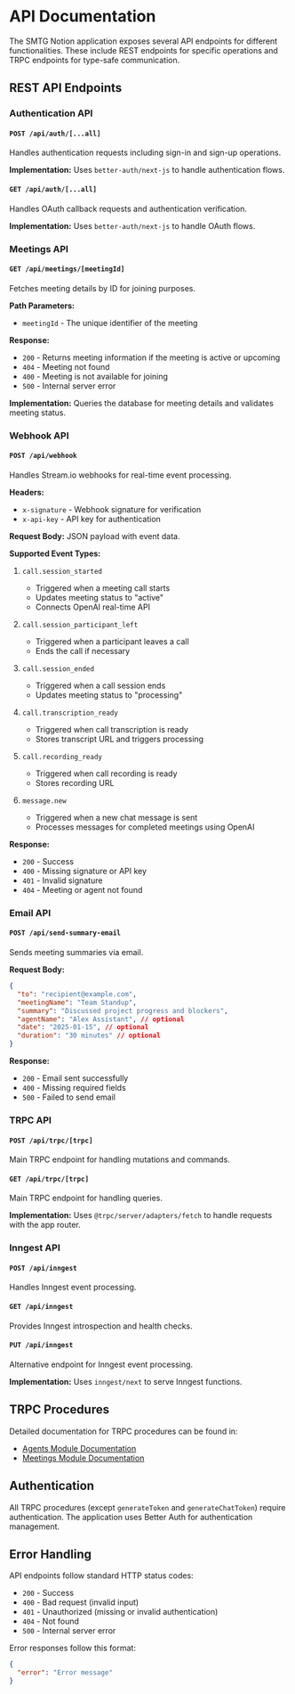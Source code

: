 # API Documentation

The SMTG Notion application exposes several API endpoints for different functionalities. These include REST endpoints for specific operations and TRPC endpoints for type-safe communication.

## REST API Endpoints

### Authentication API

#### `POST /api/auth/[...all]`
Handles authentication requests including sign-in and sign-up operations.

**Implementation:**
Uses `better-auth/next-js` to handle authentication flows.

#### `GET /api/auth/[...all]`
Handles OAuth callback requests and authentication verification.

**Implementation:**
Uses `better-auth/next-js` to handle OAuth flows.

### Meetings API

#### `GET /api/meetings/[meetingId]`
Fetches meeting details by ID for joining purposes.

**Path Parameters:**
- `meetingId` - The unique identifier of the meeting

**Response:**
- `200` - Returns meeting information if the meeting is active or upcoming
- `404` - Meeting not found
- `400` - Meeting is not available for joining
- `500` - Internal server error

**Implementation:**
Queries the database for meeting details and validates meeting status.

### Webhook API

#### `POST /api/webhook`
Handles Stream.io webhooks for real-time event processing.

**Headers:**
- `x-signature` - Webhook signature for verification
- `x-api-key` - API key for authentication

**Request Body:**
JSON payload with event data.

**Supported Event Types:**

1. `call.session_started`
   - Triggered when a meeting call starts
   - Updates meeting status to "active"
   - Connects OpenAI real-time API

2. `call.session_participant_left`
   - Triggered when a participant leaves a call
   - Ends the call if necessary

3. `call.session_ended`
   - Triggered when a call session ends
   - Updates meeting status to "processing"

4. `call.transcription_ready`
   - Triggered when call transcription is ready
   - Stores transcript URL and triggers processing

5. `call.recording_ready`
   - Triggered when call recording is ready
   - Stores recording URL

6. `message.new`
   - Triggered when a new chat message is sent
   - Processes messages for completed meetings using OpenAI

**Response:**
- `200` - Success
- `400` - Missing signature or API key
- `401` - Invalid signature
- `404` - Meeting or agent not found

### Email API

#### `POST /api/send-summary-email`
Sends meeting summaries via email.

**Request Body:**
```json
{
  "to": "recipient@example.com",
  "meetingName": "Team Standup",
  "summary": "Discussed project progress and blockers",
  "agentName": "Alex Assistant", // optional
  "date": "2025-01-15", // optional
  "duration": "30 minutes" // optional
}
```

**Response:**
- `200` - Email sent successfully
- `400` - Missing required fields
- `500` - Failed to send email

### TRPC API

#### `POST /api/trpc/[trpc]`
Main TRPC endpoint for handling mutations and commands.

#### `GET /api/trpc/[trpc]`
Main TRPC endpoint for handling queries.

**Implementation:**
Uses `@trpc/server/adapters/fetch` to handle requests with the app router.

### Inngest API

#### `POST /api/inngest`
Handles Inngest event processing.

#### `GET /api/inngest`
Provides Inngest introspection and health checks.

#### `PUT /api/inngest`
Alternative endpoint for Inngest event processing.

**Implementation:**
Uses `inngest/next` to serve Inngest functions.

## TRPC Procedures

Detailed documentation for TRPC procedures can be found in:
- [Agents Module Documentation](./agents.md#trpc-procedures)
- [Meetings Module Documentation](./meetings.md#trpc-procedures)

## Authentication

All TRPC procedures (except `generateToken` and `generateChatToken`) require authentication. The application uses Better Auth for authentication management.

## Error Handling

API endpoints follow standard HTTP status codes:
- `200` - Success
- `400` - Bad request (invalid input)
- `401` - Unauthorized (missing or invalid authentication)
- `404` - Not found
- `500` - Internal server error

Error responses follow this format:
```json
{
  "error": "Error message"
}
```